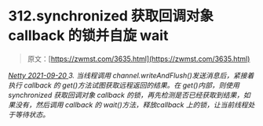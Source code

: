 <!--yml
category: 未分类
date: 0001-01-01 00:00:00
-->

# 312.synchronized 获取回调对象 callback 的锁并自旋 wait

> 原文：[https://zwmst.com/3635.html](https://zwmst.com/3635.html)

   [ *Netty* ](https://zwmst.com/netty)*[ <time datetime="2021-09-21T04:36:59+08:00"> 2021-09-20 </time> ](https://zwmst.com/3635.html)  3.  当线程调用 channel.writeAndFlush()发送消息后，紧接着执行 callback 的 get()方法试图获取远程返回的结果。在 get()内部，则使用 synchronized 获取回调对象 callback 的锁，再先检测是否已经获取到结果，如果没有，然后调用 callback 的 wait()方法，释放callback 上的锁，让当前线程处于等待状态。*